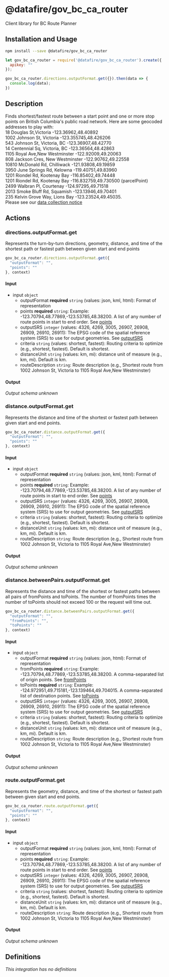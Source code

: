 # @datafire/gov_bc_ca_router

Client library for BC Route Planner

## Installation and Usage
```bash
npm install --save @datafire/gov_bc_ca_router
```
```js
let gov_bc_ca_router = require('@datafire/gov_bc_ca_router').create({
  apikey: ""
});

gov_bc_ca_router.directions.outputFormat.get({}).then(data => {
  console.log(data);
})
```

## Description

Finds shortest/fastest route between a start point and one or more stop points on British Columbia's public road network. Here are some geocoded addresses to play with:<br>18 Douglas St,Victoria -123.36962,48.40892<br>1002 Johnson St, Victoria -123.355745,48.426206<br>543 Johnson St, Victoria, BC -123.36907,48.42770 <br>14 Centennial Sq, Victoria, BC -123.36564,48.42863<br>1105 Royal Ave,New Westminster  -122.92009,49.20063<br>808 Jackson Cres, New Westminster -122.90762,49.22558<br>10810 McDonald Rd, Chilliwack -121.93808,49.19859<br>3950 June Springs Rd, Kelowna -119.40751,49.83960<br>1201 Riondel Rd, Kootenay Bay -116.85402,49.74448<br>1201 Riondel Rd, Kootenay Bay -116.832759,49.730500 (parcelPoint)<br>2499 Walbran Pl, Courtenay -124.97295,49.71518<br>2013 Smoke Bluff Rd, Squamish -123.13946,49.70401<br>235 Kelvin Grove Way, Lions Bay -123.23524,49.45035.<br>   Please see our <a href=https://github.com/bcgov/api-specs/blob/master/COLLECTION_NOTICE.md#collection-notice target="_blank">data collection notice</a>

## Actions

### directions.outputFormat.get
Represents the turn-by-turn directions, geometry, distance, and time of the shortest path or fastest path between given start and end points


```js
gov_bc_ca_router.directions.outputFormat.get({
  "outputFormat": "",
  "points": ""
}, context)
```

#### Input
* input `object`
  * outputFormat **required** `string` (values: json, kml, html): Format of representation
  * points **required** `string`: Example: -123.70794,48.77869,-123.53785,48.38200. A list of any number of route points in start to end order. See <a href=https://github.com/bcgov/api-specs/blob/master/router/glossary.md#points target='_blank'>points</a>
  * outputSRS `integer` (values: 4326, 4269, 3005, 26907, 26908, 26909, 26910, 26911): The EPSG code of the spatial reference system (SRS) to use for output geometries. See <a href=https://github.com/bcgov/api-specs/blob/master/router/glossary.md#outputSRS target="_blank">outputSRS</a>
  * criteria `string` (values: shortest, fastest): Routing criteria to optimize (e.g., shortest, fastest). Default is shortest.
  * distanceUnit `string` (values: km, mi): distance unit of measure (e.g., km, mi). Default is km.
  * routeDescription `string`: Route description (e.g., Shortest route from 1002 Johnson St, Victoria to 1105 Royal Ave,New Westminster)

#### Output
*Output schema unknown*

### distance.outputFormat.get
Represents the distance and time of the shortest or fastest path between given start and end points.


```js
gov_bc_ca_router.distance.outputFormat.get({
  "outputFormat": "",
  "points": ""
}, context)
```

#### Input
* input `object`
  * outputFormat **required** `string` (values: json, kml, html): Format of representation
  * points **required** `string`: Example: -123.70794,48.77869,-123.53785,48.38200. A list of any number of route points in start to end order. See <a href=https://github.com/bcgov/api-specs/blob/master/router/glossary.md#points target='_blank'>points</a>
  * outputSRS `integer` (values: 4326, 4269, 3005, 26907, 26908, 26909, 26910, 26911): The EPSG code of the spatial reference system (SRS) to use for output geometries. See <a href=https://github.com/bcgov/api-specs/blob/master/router/glossary.md#outputSRS target="_blank">outputSRS</a>
  * criteria `string` (values: shortest, fastest): Routing criteria to optimize (e.g., shortest, fastest). Default is shortest.
  * distanceUnit `string` (values: km, mi): distance unit of measure (e.g., km, mi). Default is km.
  * routeDescription `string`: Route description (e.g., Shortest route from 1002 Johnson St, Victoria to 1105 Royal Ave,New Westminster)

#### Output
*Output schema unknown*

### distance.betweenPairs.outputFormat.get
Represents the distance and time of the shortest or fastest paths between all pairs of fromPoints and toPoints. The number of fromPoints times the number of toPoints should not exceed 100 or the request will time out.


```js
gov_bc_ca_router.distance.betweenPairs.outputFormat.get({
  "outputFormat": "",
  "fromPoints": "",
  "toPoints": ""
}, context)
```

#### Input
* input `object`
  * outputFormat **required** `string` (values: json, html): Format of representation
  * fromPoints **required** `string`: Example: -123.70794,48.77869,-123.53785,48.38200. A comma-separated list of origin points.  See <a href=https://github.com/bcgov/api-specs/blob/master/router/glossary.md#fromPoints target='_blank'>fromPoints</a>
  * toPoints **required** `string`: Example: -124.972951,49.715181,-123.139464,49.704015. A comma-separated list of destination points. See <a href=https://github.com/bcgov/api-specs/blob/master/router/glossary.md#toPoints target='_blank'>toPoints</a>
  * outputSRS `integer` (values: 4326, 4269, 3005, 26907, 26908, 26909, 26910, 26911): The EPSG code of the spatial reference system (SRS) to use for output geometries. See <a href=https://github.com/bcgov/api-specs/blob/master/router/glossary.md#outputSRS target="_blank">outputSRS</a>
  * criteria `string` (values: shortest, fastest): Routing criteria to optimize (e.g., shortest, fastest). Default is shortest.
  * distanceUnit `string` (values: km, mi): distance unit of measure (e.g., km, mi). Default is km.
  * routeDescription `string`: Route description (e.g., Shortest route from 1002 Johnson St, Victoria to 1105 Royal Ave,New Westminster)

#### Output
*Output schema unknown*

### route.outputFormat.get
Represents the geometry, distance, and time of the shortest or fastest path between given start and end points.


```js
gov_bc_ca_router.route.outputFormat.get({
  "outputFormat": "",
  "points": ""
}, context)
```

#### Input
* input `object`
  * outputFormat **required** `string` (values: json, kml, html): Format of representation
  * points **required** `string`: Example: -123.70794,48.77869,-123.53785,48.38200. A list of any number of route points in start to end order. See <a href=https://github.com/bcgov/api-specs/blob/master/router/glossary.md#points target='_blank'>points</a>
  * outputSRS `integer` (values: 4326, 4269, 3005, 26907, 26908, 26909, 26910, 26911): The EPSG code of the spatial reference system (SRS) to use for output geometries. See <a href=https://github.com/bcgov/api-specs/blob/master/router/glossary.md#outputSRS target="_blank">outputSRS</a>
  * criteria `string` (values: shortest, fastest): Routing criteria to optimize (e.g., shortest, fastest). Default is shortest.
  * distanceUnit `string` (values: km, mi): distance unit of measure (e.g., km, mi). Default is km.
  * routeDescription `string`: Route description (e.g., Shortest route from 1002 Johnson St, Victoria to 1105 Royal Ave,New Westminster)

#### Output
*Output schema unknown*



## Definitions

*This integration has no definitions*
